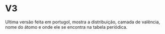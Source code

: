 # V3

Ultima versão feita em portugol, mostra a distribuição, camada de valência, nome do átomo e onde ele se encontra na tabela periódica.
